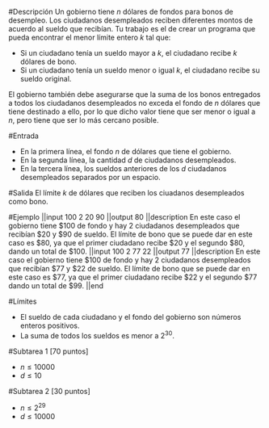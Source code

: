 #Descripción
Un gobierno tiene $n$ dólares de fondos para bonos de desempleo. Los ciudadanos desempleados reciben diferentes montos de acuerdo al sueldo que recibían. Tu trabajo es el de crear un programa que pueda encontrar el menor límite entero $k$ tal que:
    
- Si un ciudadano tenía un sueldo mayor a $k$, el ciudadano recibe $k$ dólares de bono.
- Si un ciudadano tenía un sueldo menor o igual $k$, el ciudadano recibe su sueldo original.

El gobierno también debe asegurarse que la suma de los bonos entregados a todos los ciudadanos desempleados no exceda el fondo de $n$ dólares que tiene destinado a ello, por lo que dicho valor tiene que ser menor o igual a $n$, pero tiene que ser lo más cercano posible.

#Entrada
 - En la primera línea, el fondo $n$ de dólares que tiene el gobierno.
 - En la segunda línea, la cantidad $d$ de ciudadanos desempleados.
 - En la tercera línea, los sueldos anteriores de los $d$ ciudadanos desempleados separados por un espacio.

#Salida
El límite $k$  de dólares que reciben los ciuadanos desempleados como bono.

#Ejemplo
||input
100
2
20 90
||output
80
||description
En este caso el gobierno tiene \$100 de fondo y hay 2 ciudadanos desempleados que recibían \$20 y \$90 de sueldo. El límite de bono que se puede dar en este caso es \$80, ya que el primer ciudadano recibe \$20 y el segundo \$80, dando un total de \$100.
||input
100
2
77 22 
||output
77
||description
En este caso el gobierno tiene \$100 de fondo y hay 2 ciudadanos desempleados que recibían \$77 y \$22 de sueldo. El límite de bono que se puede dar en este caso es \$77, ya que el primer ciudadano recibe \$22 y el segundo \$77 dando un total de \$99.
||end

#Límites
- El sueldo de cada ciudadano y el fondo del gobierno son números enteros positivos.
- La suma de todos los sueldos es menor a $2^{30}$.

#Subtarea 1 [70 puntos]
 - $n \leq 10000$
 - $d \leq 10$

#Subtarea 2 [30 puntos]
 - $n \leq 2^{29}$
 - $d \leq 10000$
